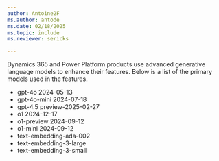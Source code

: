 ```yaml
---
author: Antoine2F
ms.author: antode
ms.date: 02/18/2025
ms.topic: include
ms.reviewer: sericks

---
```


Dynamics 365 and Power Platform products use advanced generative language models to enhance their features. Below is a list of the primary models used in the features.

- gpt-4o 2024-05-13
- gpt-4o-mini  2024-07-18
- gpt-4.5 preview-2025-02-27
- o1 2024-12-17
- o1-preview 2024-09-12
- o1-mini 2024-09-12
- text-embedding-ada-002
- text-embedding-3-large
- text-embedding-3-small
